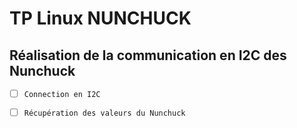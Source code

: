 # TP Linux NUNCHUCK

## Réalisation de la communication en I2C des Nunchuck

- [ ] `Connection en I2C`
- [ ] `Récupération des valeurs du Nunchuck`

